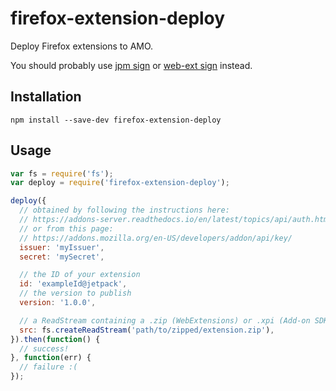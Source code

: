 # firefox-extension-deploy

Deploy Firefox extensions to AMO.

You should probably use [jpm sign](https://developer.mozilla.org/en-US/Add-ons/SDK/Tools/jpm#jpm_sign) or [web-ext sign](https://developer.mozilla.org/en-US/Add-ons/WebExtensions/web-ext_command_reference#web-ext_sign) instead.

## Installation

`npm install --save-dev firefox-extension-deploy`

## Usage

```js
var fs = require('fs');
var deploy = require('firefox-extension-deploy');

deploy({
  // obtained by following the instructions here:
  // https://addons-server.readthedocs.io/en/latest/topics/api/auth.html
  // or from this page:
  // https://addons.mozilla.org/en-US/developers/addon/api/key/
  issuer: 'myIssuer',
  secret: 'mySecret',

  // the ID of your extension
  id: 'exampleId@jetpack',
  // the version to publish
  version: '1.0.0',

  // a ReadStream containing a .zip (WebExtensions) or .xpi (Add-on SDK)
  src: fs.createReadStream('path/to/zipped/extension.zip'),
}).then(function() {
  // success!
}, function(err) {
  // failure :(
});
```
